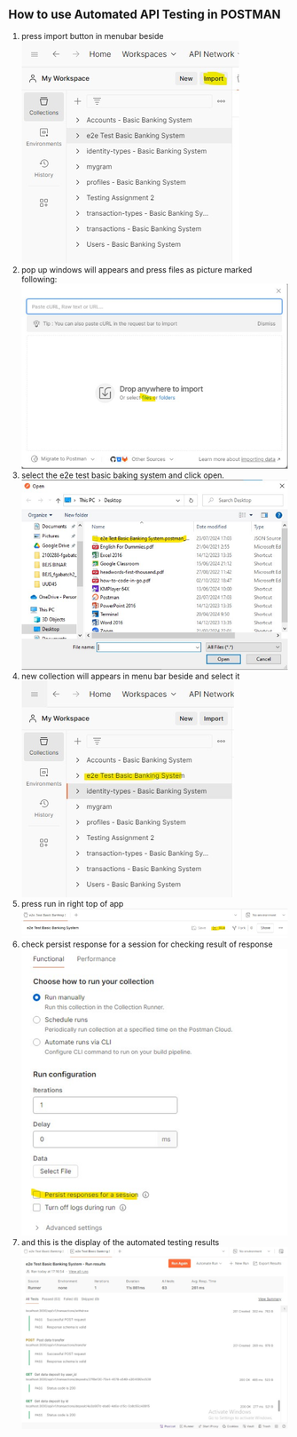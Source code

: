 ## How to use Automated API Testing in POSTMAN
1. press import button in menubar beside
    ![alt text](./assets/pictures/import.jpg)
2. pop up windows will appears and press files as picture marked following:
    ![alt text](./assets/pictures/press%20select%20in%20window%20pop%20up.jpg)
3. select the e2e test basic baking system and click open.
    ![alt text](./assets/pictures/e2e%20Test%20Basic%20Banking%20System.postman_collection.jpg)
4. new collection will appears in menu bar beside and select it
    ![alt text](./assets/pictures/new%20collection.jpg)
5. press run in right top of app
    ![alt text](./assets/pictures/run.jpg)
6. check persist response for a session for checking result of response
    ![alt text](./assets/pictures/persist%20response.jpg)
7. and this is the display of the automated testing results
    ![alt text](./assets/pictures/result.jpg)